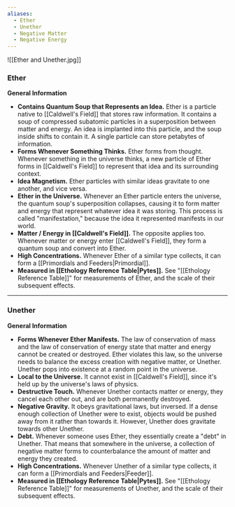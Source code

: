 ```yaml
---
aliases:
  - Ether
  - Unether
  - Negative Matter
  - Negative Energy
---
```

![[Ether and Unether.jpg]]

### Ether
**General Information**
- **Contains Quantum Soup that Represents an Idea.** Ether is a particle native to [[Caldwell's Field]] that stores raw information. It contains a soup of compressed subatomic particles in a superposition between matter and energy. An idea is implanted into this particle, and the soup inside shifts to contain it. A single particle can store petabytes of information.
- **Forms Whenever Something Thinks.** Ether forms from thought. Whenever something in the universe thinks, a new particle of Ether forms in [[Caldwell's Field]] to represent that idea and its surrounding context. 
- **Idea Magnetism.** Ether particles with similar ideas gravitate to one another, and vice versa. 
- **Ether in the Universe.** Whenever an Ether particle enters the universe, the quantum soup's superposition collapses, causing it to form matter and energy that represent whatever idea it was storing. This process is called "manifestation," because the idea it represented manifests in our world.
- **Matter / Energy in [[Caldwell's Field]].** The opposite applies too. Whenever matter or energy enter [[Caldwell's Field]], they form a quantum soup and convert into Ether.
- **High Concentrations.** Whenever Ether of a similar type collects, it can form a [[Primordials and Feeders|Primordial]]. 
- **Measured in [[Ethology Reference Table|Pytes]].** See "[[Ethology Reference Table]]" for measurements of Ether, and the scale of their subsequent effects.



---
### Unether
**General Information**
- **Forms Whenever Ether Manifests.** The law of conservation of mass and the law of conservation of energy state that matter and energy cannot be created or destroyed. Ether violates this law, so the universe needs to balance the excess creation with negative matter, or Unether. Unether pops into existence at a random point in the universe.
- **Local to the Universe.** It cannot exist in [[Caldwell's Field]], since it's held up by the universe's laws of physics. 
- **Destructive Touch.** Whenever Unether contacts matter or energy, they cancel each other out, and are both permanently destroyed. 
- **Negative Gravity.** It obeys gravitational laws, but inversed. If a dense enough collection of Unether were to exist, objects would be pushed away from it rather than towards it. However, Unether does gravitate towards other Unether. 
- **Debt.** Whenever someone uses Ether, they essentially create a "debt" in Unether. That means that somewhere in the universe, a collection of negative matter forms to counterbalance the amount of matter and energy they created.
- **High Concentrations.** Whenever Unether of a similar type collects, it can form a [[Primordials and Feeders|Feeder]]. 
- **Measured in [[Ethology Reference Table|Pytes]].** See "[[Ethology Reference Table]]" for measurements of Unether, and the scale of their subsequent effects.
